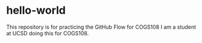 # hello-world
This repository is for practicing the GitHub Flow for COGS108
I am a student at UCSD doing this for COGS108.
